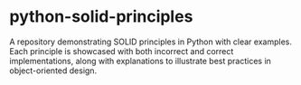 # python-solid-principles
A repository demonstrating SOLID principles in Python with clear examples. Each principle is showcased with both incorrect and correct implementations, along with explanations to illustrate best practices in object-oriented design.
